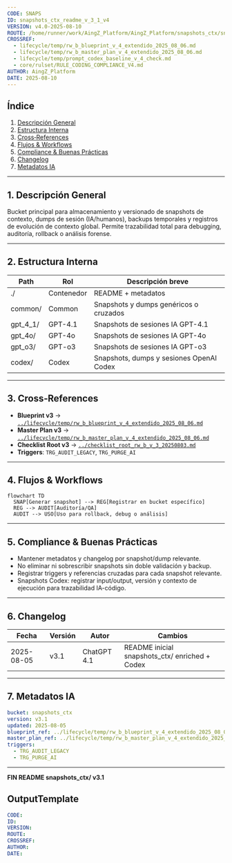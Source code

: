 ```yaml
---
CODE: SNAPS
ID: snapshots_ctx_readme_v_3_1_v4
VERSION: v4.0-2025-08-10
ROUTE: /home/runner/work/AingZ_Platform/AingZ_Platform/snapshots_ctx/snapshots_ctx_readme_v_3_1.md
CROSSREF:
  - lifecycle/temp/rw_b_blueprint_v_4_extendido_2025_08_06.md
  - lifecycle/temp/rw_b_master_plan_v_4_extendido_2025_08_06.md
  - lifecycle/temp/prompt_codex_baseline_v_4_check.md
  - core/rulset/RULE_CODING_COMPLIANCE_V4.md
AUTHOR: AingZ_Platform
DATE: 2025-08-10
---
```

## Índice

1. [Descripción General](#1-descripción-general)
2. [Estructura Interna](#2-estructura-interna)
3. [Cross‑References](#3-cross-references)
4. [Flujos & Workflows](#4-flujos--workflows)
5. [Compliance & Buenas Prácticas](#5-compliance--buenas-practicas)
6. [Changelog](#6-changelog)
7. [Metadatos IA](#7-metadatos-ia)

---

## 1. Descripción General

Bucket principal para almacenamiento y versionado de snapshots de contexto, dumps de sesión (IA/humanos), backups temporales y registros de evolución de contexto global. Permite trazabilidad total para debugging, auditoría, rollback o análisis forense.

---

## 2. Estructura Interna

| Path       | Rol        | Descripción breve                        |
| ---------- | ---------- | ---------------------------------------- |
| ./         | Contenedor | README + metadatos                       |
| common/    | Common     | Snapshots y dumps genéricos o cruzados   |
| gpt\_4\_1/ | GPT-4.1    | Snapshots de sesiones IA GPT-4.1         |
| gpt\_4o/   | GPT-4o     | Snapshots de sesiones IA GPT-4o          |
| gpt\_o3/   | GPT-o3     | Snapshots de sesiones IA GPT-o3          |
| codex/     | Codex      | Snapshots, dumps y sesiones OpenAI Codex |

---

## 3. Cross‑References

- **Blueprint v3** → [`../lifecycle/temp/rw_b_blueprint_v_4_extendido_2025_08_06.md`](../lifecycle/temp/rw_b_blueprint_v_4_extendido_2025_08_06.md)
- **Master Plan v3** → [`../lifecycle/temp/rw_b_master_plan_v_4_extendido_2025_08_06.md`](../lifecycle/temp/rw_b_master_plan_v_4_extendido_2025_08_06.md)
- **Checklist Root v3** → [`../checklist_root_rw_b_v_3_20250803.md`](../checklist_root_rw_b_v_3_20250803.md)
- **Triggers**: `TRG_AUDIT_LEGACY`, `TRG_PURGE_AI`

---

## 4. Flujos & Workflows

```mermaid
flowchart TD
  SNAP[Generar snapshot] --> REG[Registrar en bucket específico]
  REG --> AUDIT[Auditoría/QA]
  AUDIT --> USO[Uso para rollback, debug o análisis]
```

---

## 5. Compliance & Buenas Prácticas

- Mantener metadatos y changelog por snapshot/dump relevante.
- No eliminar ni sobrescribir snapshots sin doble validación y backup.
- Registrar triggers y referencias cruzadas para cada snapshot relevante.
- Snapshots Codex: registrar input/output, versión y contexto de ejecución para trazabilidad IA-código.

---

## 6. Changelog

| Fecha      | Versión | Autor       | Cambios                                         |
| ---------- | ------- | ----------- | ----------------------------------------------- |
| 2025-08-05 | v3.1    | ChatGPT 4.1 | README inicial snapshots\_ctx/ enriched + Codex |

---

## 7. Metadatos IA

```yaml
bucket: snapshots_ctx
version: v3.1
updated: 2025-08-05
blueprint_ref: ../lifecycle/temp/rw_b_blueprint_v_4_extendido_2025_08_06.md
master_plan_ref: ../lifecycle/temp/rw_b_master_plan_v_4_extendido_2025_08_06.md
triggers:
  - TRG_AUDIT_LEGACY
  - TRG_PURGE_AI
```

---

**FIN README snapshots\_ctx/ v3.1**

## OutputTemplate
```yaml
CODE:
ID:
VERSION:
ROUTE:
CROSSREF:
AUTHOR:
DATE:
```

